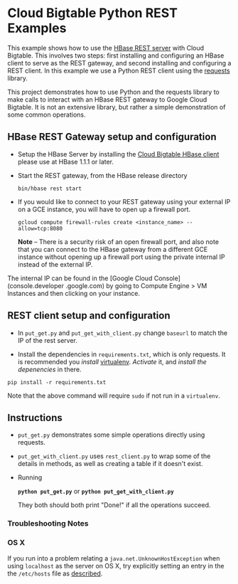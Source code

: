 # Cloud Bigtable Python REST Examples

This example shows how to use the [HBase REST server](http://hbase.apache.org/book.html#_rest) with Cloud Bigtable. This involves two steps: first installing and configuring an HBase client to serve as the REST gateway, and second installing and configuring a REST client. In this example we use a 
Python REST client using the [requests](http://docs.python-requests.org/en/latest/) library.

This project demonstrates how to use Python and the requests library to make
calls to interact with an HBase REST gateway to Google Cloud Bigtable. It is
not an extensive library, but rather a simple demonstration of some common
operations. 

## HBase REST Gateway setup and configuration

* Setup the HBase Server by installing the [Cloud Bigtable HBase client](https://cloud.google.com/bigtable/docs/installing-hbase-client) please use at HBase 1.1.1 or later.
  
* Start the REST gateway, from the HBase release directory

    `bin/hbase rest start`

* If you would like to connect to your REST gateway using your external IP on a
 GCE instance, you will have to open up a firewall port.

    `gcloud compute firewall-rules create <instance_name> --allow=tcp:8080`

    **Note** – There is a security risk of an open firewall port, and also note that you can 
connect to the HBase gateway from a different GCE instance without opening up
 a firewall port using the private internal IP instead of the external IP.
 
The internal IP can be found in the [Google Cloud Console](console.developer
.google.com) by going to Compute Engine > VM Instances and then clicking
on your instance.


## REST client setup and configuration

* In `put_get.py` and `put_get_with_client.py` change `baseurl` to match the IP of
the rest server.

* Install the dependencies in `requirements.txt`, which is only requests.
It is recommended you *install* [virtualenv](https://virtualenv.pypa.io/en/latest/).
 *Activate* it, and *install the depenencies* in there.
 
 `pip install -r requirements.txt`
 
 Note that the above command will require `sudo` if not run in a `virtualenv`.

## Instructions

* `put_get.py` demonstrates some simple operations directly using requests.

* `put_get_with_client.py` uses `rest_client.py` to wrap some of the details
in methods, as well as creating a table if it doesn't exist.

* Running 

  **`python put_get.py`** or **`python put_get_with_client.py`**

  They both should both print "Done!" if all the operations succeed.

### Troubleshooting Notes

### OS X
If you run into a problem relating a `java.net.UnknownHostException` when 
using `localhost` as the server on OS X, try explicitly setting an entry in the 
the `/etc/hosts` file as [described](https://groups.google.com/forum/#!topic/h2-database/DuIlTLN5KOo).
